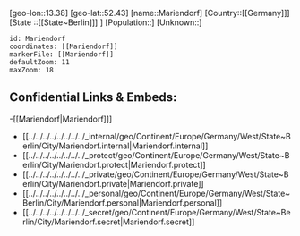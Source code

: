 ﻿---
location: [52.43,13.38]
mapzoom: [7,12] 
mapmarker: city 
type: City
tags:
- geo/City


SpocWebEntityId: 32292
isDeleted: false
confidential: public

---
[geo-lon::13.38]
[geo-lat::52.43]
[name::Mariendorf]
[Country::[[Germany]]]
[State ::[[State~Berlin]]] ]
[Population::]
[Unknown::]


```leaflet
id: Mariendorf
coordinates: [[Mariendorf]]
markerFile: [[Mariendorf]]
defaultZoom: 11 
maxZoom: 18
```


## Confidential Links & Embeds: 
-[[Mariendorf|Mariendorf]]] 
- [[../../../../../../../../_internal/geo/Continent/Europe/Germany/West/State~Berlin/City/Mariendorf.internal|Mariendorf.internal]] 
- [[../../../../../../../../_protect/geo/Continent/Europe/Germany/West/State~Berlin/City/Mariendorf.protect|Mariendorf.protect]] 
- [[../../../../../../../../_private/geo/Continent/Europe/Germany/West/State~Berlin/City/Mariendorf.private|Mariendorf.private]] 
- [[../../../../../../../../_personal/geo/Continent/Europe/Germany/West/State~Berlin/City/Mariendorf.personal|Mariendorf.personal]] 
- [[../../../../../../../../_secret/geo/Continent/Europe/Germany/West/State~Berlin/City/Mariendorf.secret|Mariendorf.secret]] 
